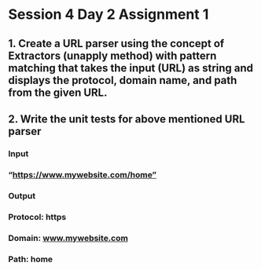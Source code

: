 
# Session 4 Day 2 Assignment 1

## 1. Create a URL parser using the concept of Extractors (unapply method) with pattern matching that takes the input (URL) as string and displays the protocol, domain name, and path from the given URL.
## 2. Write the unit tests for above mentioned URL parser

### Input
### “https://www.mywebsite.com/home”

### Output
### Protocol: https
### Domain: www.mywebsite.com
### Path: home
